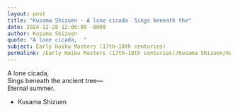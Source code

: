 ```yaml
---
layout: post
title: "Kusama Shizuen - A lone cicada  Sings beneath the"
date: 2024-12-28 12:00:00 -0000
author: Kusama Shizuen
quote: "A lone cicada,  "
subject: Early Haiku Masters (17th–18th centuries)
permalink: /Early Haiku Masters (17th–18th centuries)/Kusama Shizuen/Kusama Shizuen - A lone cicada  Sings beneath the
---
```


A lone cicada,  
Sings beneath the ancient tree—  
Eternal summer.

- Kusama Shizuen

